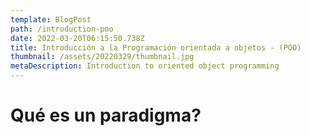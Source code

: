 ```yaml
---
template: BlogPost
path: /introduction-poo
date: 2022-03-20T06:15:50.738Z
title: Introducción a la Programación orientada a objetos - (POO)
thumbnail: /assets/20220329/thumbnail.jpg
metaDescription: Introduction to oriented object programming
---
```


# Qué es un paradigma?
